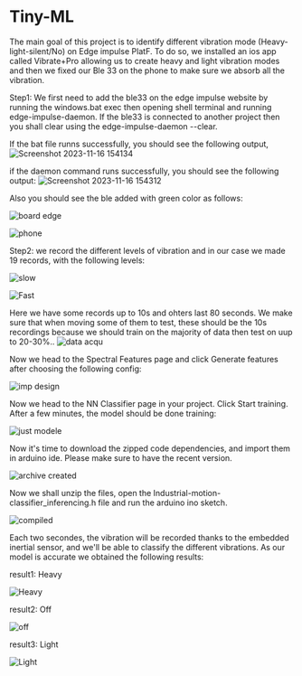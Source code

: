 # Tiny-ML
The main goal of this project is to identify different vibration mode (Heavy-light-silent/No) on Edge impulse PlatF. To do so, we installed an ios app called Vibrate+Pro allowing us to create heavy and light vibration modes and then we fixed our Ble 33 on the phone to make sure we absorb all the vibration.

Step1: We first need to add the ble33 on the edge impulse website by running the windows.bat exec then opening shell terminal and running edge-impulse-daemon. If the ble33 is connected to another project then you shall clear using the edge-impulse-daemon --clear. 

If the bat file runns successfully, you should see the following output,
![Screenshot 2023-11-16 154134](https://github.com/Omar-PRG/Tiny-ML/assets/93102956/6ea0cbf1-080f-4096-ad7b-e73d6a9bd1cd)

if the daemon command runs successfully, you should see the following output:
![Screenshot 2023-11-16 154312](https://github.com/Omar-PRG/Tiny-ML/assets/93102956/27f55510-cff6-45b3-975a-0f861a2b4c66)

Also you should see the ble added with green color as follows:

![board edge ](https://github.com/Omar-PRG/Tiny-ML/assets/93102956/60a647f6-4040-40bb-b8fa-be131ec5e90e)


![phone](https://github.com/Omar-PRG/Tiny-ML/assets/93102956/989b146f-134a-4d3c-99aa-560da3d220eb)

Step2: we record the different levels of vibration and in our case we made 19 records, with the following levels:

![slow](https://github.com/Omar-PRG/Tiny-ML/assets/93102956/494ecbd6-1e3b-452a-b5cf-3694964defa3)

![Fast](https://github.com/Omar-PRG/Tiny-ML/assets/93102956/6d192aa4-6718-4d14-9e24-574b0ec26f02)

Here we have some records up to 10s and ohters last 80 seconds. We make sure that when moving some of them to test, these should be the 10s recordings because we should train on the majority of data then test on uup to 20-30%..
![data acqu](https://github.com/Omar-PRG/Tiny-ML/assets/93102956/ce88864f-0624-4bfe-ba58-66422e16d810)


Now we head to the Spectral Features page and click Generate features after choosing the following config:

![imp design](https://github.com/Omar-PRG/Tiny-ML/assets/93102956/b1389de7-aa4a-44d4-9fdc-2b136ec50438)

Now we head to the NN Classifier page in your project. Click Start training. After a few minutes, the model should be done training:

![just modele](https://github.com/Omar-PRG/Tiny-ML/assets/93102956/e8845fab-d11e-48e8-bc9f-35501b78169e)

Now it's time to download the zipped code dependencies, and import them in arduino ide. Please make sure to have the recent version.

![archive created](https://github.com/Omar-PRG/Tiny-ML/assets/93102956/f4f03913-8515-4157-b1ba-50ecab2147a0)

Now we  shall unzip the files, open the Industrial-motion-classifier_inferencing.h  file and run the arduino ino sketch.

![compiled](https://github.com/Omar-PRG/Tiny-ML/assets/93102956/6b16a9b1-60bb-4d15-abfe-8cc7a471c877)

Each two secondes, the vibration will be recorded thanks to the embedded inertial sensor, and we'll be able to classify the different vibrations. As our model is accurate we obtained the following results:

result1: Heavy

![Heavy](https://github.com/Omar-PRG/Tiny-ML/assets/93102956/3c2a64ee-40e9-4e9a-bf37-4b3ce443790d)

result2: Off

![off](https://github.com/Omar-PRG/Tiny-ML/assets/93102956/67dd8ac6-ecd2-4715-8e47-30cdbd784d7f)

result3: Light

![Light](https://github.com/Omar-PRG/Tiny-ML/assets/93102956/00585206-c6cb-42f3-aac0-9e49c6386583)


